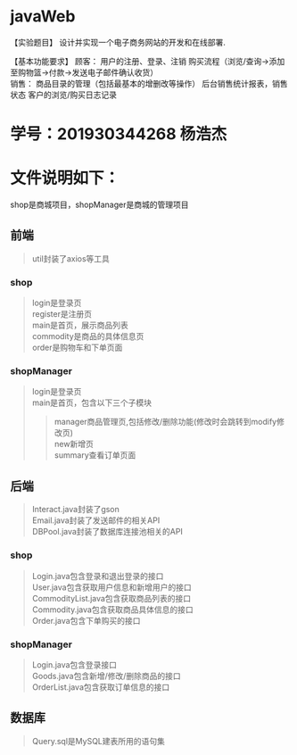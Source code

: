 # javaWeb
【实验题目】 
设计并实现一个电子商务网站的开发和在线部署. 

【基本功能要求】 
顾客： 用户的注册、登录、注销 购买流程（浏览/查询->添加至购物篮->付款->发送电子邮件确认收货）  
销售： 商品目录的管理（包括最基本的增删改等操作） 后台销售统计报表，销售状态 客户的浏览/购买日志记录  

# 学号：201930344268 杨浩杰

# 文件说明如下：
shop是商城项目，shopManager是商城的管理项目
## 前端
>util封装了axios等工具
### shop
>login是登录页  
>register是注册页  
>main是首页，展示商品列表  
>commodity是商品的具体信息页  
>order是购物车和下单页面  
### shopManager
>login是登录页  
>main是首页，包含以下三个子模块  
>>manager商品管理页,包括修改/删除功能(修改时会跳转到modify修改页)  
>>new新增页  
>>summary查看订单页面  

## 后端
>Interact.java封装了gson  
>Email.java封装了发送邮件的相关API  
>DBPool.java封装了数据库连接池相关的API  
### shop
>Login.java包含登录和退出登录的接口  
>User.java包含获取用户信息和新增用户的接口  
>CommodityList.java包含获取商品列表的接口  
>Commodity.java包含获取商品具体信息的接口  
>Order.java包含下单购买的接口  
### shopManager
>Login.java包含登录接口  
>Goods.java包含新增/修改/删除商品的接口  
>OrderList.java包含获取订单信息的接口  

## 数据库
>Query.sql是MySQL建表所用的语句集  
